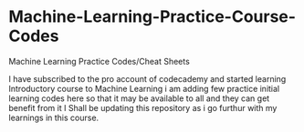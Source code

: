 # Machine-Learning-Practice-Course-Codes
Machine Learning Practice Codes/Cheat Sheets

I have subscribed to the pro account of codecademy and started learning Introductory course to Machine Learning i am adding few practice initial learning codes here so that it may be available to all and they can get benefit from it
 I Shall be updating this repository as i go furthur with my learnings in this course.
